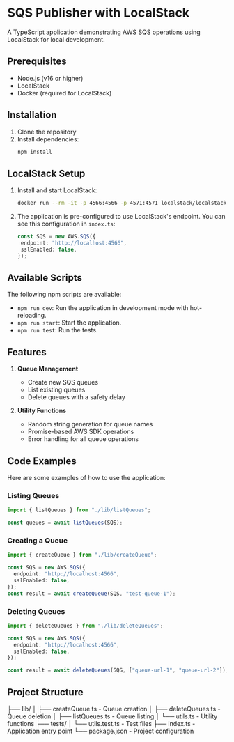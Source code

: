 # SQS Publisher with LocalStack

A TypeScript application demonstrating AWS SQS operations using LocalStack for local development.

## Prerequisites

- Node.js (v16 or higher)
- LocalStack
- Docker (required for LocalStack)

## Installation

1. Clone the repository
2. Install dependencies:
   ```bash
   npm install
   ```

## LocalStack Setup

1. Install and start LocalStack:

   ```bash
   docker run --rm -it -p 4566:4566 -p 4571:4571 localstack/localstack
   ```

2. The application is pre-configured to use LocalStack's endpoint. You can see this configuration in `index.ts`:
   ```typescript:index.ts
   const SQS = new AWS.SQS({
    endpoint: "http://localhost:4566",
    sslEnabled: false,
   });
   ```

## Available Scripts

The following npm scripts are available:

- `npm run dev`: Run the application in development mode with hot-reloading.
- `npm run start`: Start the application.
- `npm run test`: Run the tests.

## Features

1. **Queue Management**

   - Create new SQS queues
   - List existing queues
   - Delete queues with a safety delay

2. **Utility Functions**
   - Random string generation for queue names
   - Promise-based AWS SDK operations
   - Error handling for all queue operations

## Code Examples

Here are some examples of how to use the application:

### Listing Queues

```typescript
import { listQueues } from "./lib/listQueues";

const queues = await listQueues(SQS);
```

### Creating a Queue

```typescript
import { createQueue } from "./lib/createQueue";

const SQS = new AWS.SQS({
  endpoint: "http://localhost:4566",
  sslEnabled: false,
});
const result = await createQueue(SQS, "test-queue-1");
```

### Deleting Queues

```typescript
import { deleteQueues } from "./lib/deleteQueues";

const SQS = new AWS.SQS({
  endpoint: "http://localhost:4566",
  sslEnabled: false,
});

const result = await deleteQueues(SQS, ["queue-url-1", "queue-url-2"]);
```
## Project Structure

├── lib/
│ ├── createQueue.ts - Queue creation
│ ├── deleteQueues.ts - Queue deletion
│ ├── listQueues.ts - Queue listing
│ └── utils.ts - Utility functions
├── tests/
│ └── utils.test.ts - Test files
├── index.ts - Application entry point
└── package.json - Project configuration